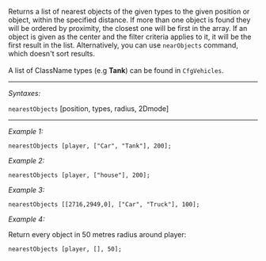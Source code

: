 Returns a list of nearest objects of the given types to the given position or object, within the specified distance. If more than one object is found they will be ordered by proximity, the closest one will be first in the array. If an object is given as the center and the filter criteria applies to it, it will be the first result in the list. Alternatively, you can use `nearObjects` command, which doesn't sort results.
<br><br>
A list of ClassName types (e.g **Tank**) can be found in `CfgVehicles`.


---
*Syntaxes:*

`nearestObjects` [position, types, radius, 2Dmode]

---
*Example 1:*

```sqf
nearestObjects [player, ["Car", "Tank"], 200];
```

*Example 2:*

```sqf
nearestObjects [player, ["house"], 200];
```

*Example 3:*

```sqf
nearestObjects [[2716,2949,0], ["Car", "Truck"], 100];
```

*Example 4:*

Return every object in 50 metres radius around player:

```sqf
nearestObjects [player, [], 50];
```